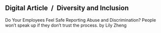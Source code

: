 ## Digital Article / Diversity and Inclusion

Do Your Employees Feel Safe Reporting Abuse and Discrimination? People won’t speak up if they don’t trust the process. by Lily Zheng